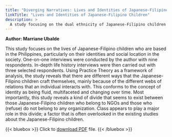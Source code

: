 ```yaml
---
title: "Diverging Narratives: Lives and Identities of Japanese-Filipino Children in the Philippines"
linkTitle: "Lives and Identities of Japanese-Filipino Children"
description: >
  A study focusing on the dual ethnicity of Japanese-Filipino children in the Philippines
---
```

**Author: Marriane Ubalde**

This study focuses on the lives of Japanese-Filipino children who are based in the Philippines, particularly on their identities and social location in the society. One-on-one interviews were conducted by the author with nine respondents. In-depth life history interviews were then carried out with three selected respondents. Using Practice Theory as a framework of analysis, the study reveals that there are different ways that the Japanese-Filipino children craft themselves, mainly because of the different webs of relations that an individual interacts with. This conforms to the concept of identity as being fluid, multifaceted and changing over time. Most importantly, this study reveals a kind of divide that seems to exist between those Japanese-Filipino children who belong to NGOs and those who (refuse) do not belong to any organization. Class appears to play a major role in this divide; a factor that is often overlooked in the existing studies about the Japanese-Filipino children.

{{< bluebox >}}
Click to [download PDF](https://timog.org/pdf/lives-and-identities-of-japanese-filipino-children-in-philippines.pdf) file.
{{< /bluebox >}}

